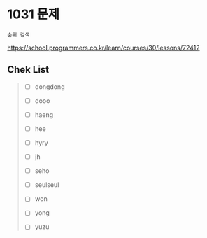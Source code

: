 # 1031 문제

```
순위 검색
```

https://school.programmers.co.kr/learn/courses/30/lessons/72412

## Chek List

> - [ ] dongdong
> 
> - [ ] dooo
> 
> - [ ] haeng
> 
> - [ ] hee
> 
> - [ ] hyry
> 
> - [ ] jh
> 
> - [ ] seho
> 
> - [ ] seulseul
> 
> - [ ] won
> 
> - [ ] yong
> 
> - [ ] yuzu